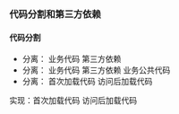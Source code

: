 ### 代码分割和第三方依赖

#### 代码分割
- 分离： 业务代码 第三方依赖
- 分离： 业务代码 第三方依赖 业务公共代码
- 分离： 首次加载代码 访问后加载代码

实现：首次加载代码 访问后加载代码